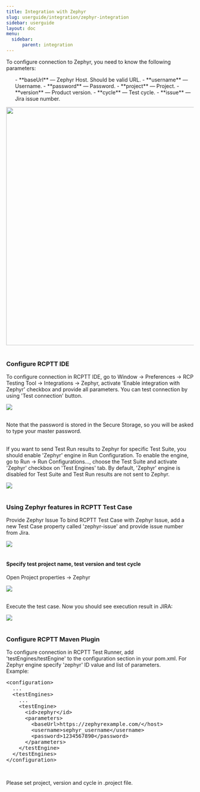 ```yaml
---
title: Integration with Zephyr
slug: userguide/integration/zephyr-integration
sidebar: userguide
layout: doc
menu:
  sidebar:
      parent: integration
---
```


To configure connection to Zephyr, you need to know the following parameters:

<ul>
- **baseUrl** — Zephyr Host. Should be valid URL.</li>
- **username** — Username.</li>
- **password** — Password.</li>
- **project** — Project.</li>
- **version** — Product version.</li>
- **cycle** — Test cycle.</li>
- **issue** — Jira issue number.</li>
</ul>

<img src="{{site.url}}/shared/img/zephyr/screenshot-jira.png" width="640"></img><br><br>

### Configure RCPTT IDE

To configure connection in RCPTT IDE, go to Window -> Preferences -> RCP Testing Tool -> Integrations -> Zephyr, activate 'Enable integration with Zephyr' checkbox and provide all parameters.
You can test connection by using 'Test connection' button.

<img src="{{site.url}}/shared/img/zephyr/screenshot-rcptt-preferences.png"></img><br><br>

Note that the password is stored in the Secure Storage, so you will be asked to type your master password.<br><br>

If you want to send Test Run results to Zephyr for specific Test Suite, you should enable 'Zephyr' engine in Run Configuration. To enable the engine, go to Run -> Run Configurations..., choose the Test Suite and activate 'Zephyr' checkbox on 'Test Engines' tab. By default, 'Zephyr' engine is disabled for Test Suite and Test Run results are not sent to Zephyr.

<img src="{{site.url}}/shared/img/zephyr/screenshot-rcptt-test-engine.png"></img><br><br>

### Using Zephyr features in RCPTT Test Case

Provide Zephyr Issue
To bind RCPTT Test Case with Zephyr Issue, add a new Test Case property called 'zephyr-issue' and provide issue number from Jira.
<br>

<img src="{{site.url}}/shared/img/zephyr/screenshot-rcptt-test-editor.png"></img><br><br>

<h4>Specify test project name, test version and test cycle</h4>

Open Project properties -> Zephyr<br>

<img src="{{site.url}}/shared/img/zephyr/screenshot-rcptt-project-properties.png"></img><br><br>

Execute the test case. Now you should see execution result in JIRA:<br>

<img src="{{site.url}}/shared/img/zephyr/screenshot-jira-test-pass.png"></img><br><br>

### Configure RCPTT Maven Plugin

To configure connection in RCPTT Test Runner, add 'testEngines/testEngine' to the configuration section in your pom.xml.
For Zephyr engine specify 'zephyr' ID value and list of parameters.
<br>
Example:

<pre>
&lt;configuration&gt;
  ...
  &lt;testEngines&gt;
    ...
    &lt;testEngine&gt;
      &lt;id&gt;zephyr&lt;/id&gt;
      &lt;parameters&gt;
        &lt;baseUrl&gt;https://zephyrexample.com/&lt;/host&gt;
        &lt;username&gt;sephyr_username&lt;/username&gt;
        &lt;password&gt;1234567890&lt;/password&gt;
      &lt;/parameters&gt;
    &lt;/testEngine&gt;
  &lt;/testEngines&gt;
&lt;/configuration&gt;
</pre>
<br>

Please set project, version and cycle in .project file.